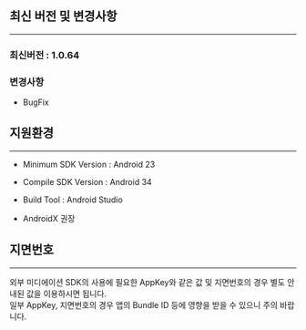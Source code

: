 ## 최신 버전 및 변경사항
---
### 최신버전 : 1.0.64

### 변경사항
- BugFix

## 지원환경
---
- Minimum SDK Version : Android 23

- Compile SDK Version : Android 34

- Build Tool : Android Studio

- AndroidX 권장

## 지면번호
---
외부 미디에이션 SDK의 사용에 필요한 AppKey와 같은 값 및 지면번호의 경우 별도 안내된 값을 이용하시면 됩니다.   
일부 AppKey, 지면번호의 경우 앱의 Bundle ID 등에 영향을 받을 수 있으니 주의 바랍니다.

